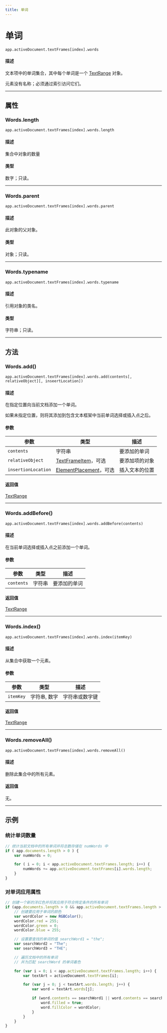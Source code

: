 ```yaml
---
title: 单词
---
```

# 单词

`app.activeDocument.textFrames[index].words`

#### 描述

文本项中的单词集合，其中每个单词是一个 [TextRange](.././TextRange) 对象。

元素没有名称；必须通过索引访问它们。

---

## 属性

### Words.length

`app.activeDocument.textFrames[index].words.length`

#### 描述

集合中对象的数量

#### 类型

数字；只读。

---

### Words.parent

`app.activeDocument.textFrames[index].words.parent`

#### 描述

此对象的父对象。

#### 类型

对象；只读。

---

### Words.typename

`app.activeDocument.textFrames[index].words.typename`

#### 描述

引用对象的类名。

#### 类型

字符串；只读。

---

## 方法

### Words.add()

`app.activeDocument.textFrames[index].words.add(contents[, relativeObject][, inseertLocation])`

#### 描述

在指定位置向当前文档添加一个单词。

如果未指定位置，则将其添加到包含文本框架中当前单词选择或插入点之后。

#### 参数

|      参数       |                                 类型                                  |       描述       |
| --------------- | --------------------------------------------------------------------- | ---------------- |
| `contents`      | 字符串                                                                | 要添加的单词     |
| `relativeObject`| [TextFrameItem](.././TextFrameItem)，可选                              | 要添加项的对象   |
| `insertionLocation` | [ElementPlacement](scripting-constants.md#elementplacement)，可选 | 插入文本的位置   |

#### 返回值

[TextRange](.././TextRange)

---

### Words.addBefore()

`app.activeDocument.textFrames[index].words.addBefore(contents)`

#### 描述

在当前单词选择或插入点之前添加一个单词。

#### 参数

| 参数       | 类型   | 描述         |
| ---------- | ------ | ------------ |
| `contents` | 字符串 | 要添加的单词 |

#### 返回值

[TextRange](.././TextRange)

---

### Words.index()

`app.activeDocument.textFrames[index].words.index(itemKey)`

#### 描述

从集合中获取一个元素。

#### 参数

| 参数      | 类型         | 描述           |
| --------- | ------------ | -------------- |
| `itemKey` | 字符串, 数字 | 字符串或数字键 |

#### 返回值

[TextRange](.././TextRange)

---

### Words.removeAll()

`app.activeDocument.textFrames[index].words.removeAll()`

#### 描述

删除此集合中的所有元素。

#### 返回值

无。

---

## 示例

### 统计单词数量

```javascript
// 统计当前文档中的所有单词并将总数存储在 numWords 中
if ( app.documents.length > 0 ) {
    var numWords = 0;

    for ( i = 0; i < app.activeDocument.textFrames.length; i++) {
        numWords += app.activeDocument.textFrames[i].words.length;
    }
}
```

### 对单词应用属性

```javascript
// 创建一个新的洋红色并将其应用于符合特定条件的所有单词
if (app.documents.length > 0 && app.activeDocument.textFrames.length > 0) {
    // 创建要应用于单词的颜色
    var wordColor = new RGBColor();
    wordColor.red = 255;
    wordColor.green = 0;
    wordColor.blue = 255;

    // 设置要查找的单词的值 searchWord1 = "the";
    var searchWord2 = "The";
    var searchWord3 = "THE";

    // 遍历文档中的所有单词
    // 并为匹配 searchWord 的单词着色

    for (var i = 0; i < app.activeDocument.textFrames.length; i++) {
        var textArt = activeDocument.textFrames[i];

        for (var j = 0; j < textArt.words.length; j++) {
            var word = textArt.words[j];

            if (word.contents == searchWord1 || word.contents == searchWord2 || word.contents == searchWord3) {
                word.filled = true;
                word.fillColor = wordColor;
            }
        }
    }
}
```